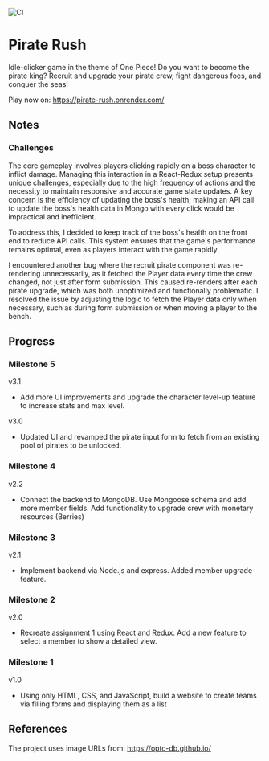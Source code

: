 ![CI](https://github.com/ubc-cpsc455-2024S/assignment-jacksonliiii/actions/workflows/ci.yml/badge.svg)

# Pirate Rush
Idle-clicker game in the theme of One Piece! Do you want to become the pirate king? Recruit and upgrade your pirate crew, fight dangerous foes, and conquer the seas!

Play now on: https://pirate-rush.onrender.com/

## Notes
### Challenges
The core gameplay involves players clicking rapidly on a boss character to inflict damage. Managing this interaction in a React-Redux setup presents unique challenges, especially due to the high frequency of actions and the necessity to maintain responsive and accurate game state updates. A key concern is the efficiency of updating the boss's health; making an API call to update the boss's health data in Mongo with every click would be impractical and inefficient.

To address this, I decided to keep track of the boss's health on the front end to reduce API calls. This system ensures that the game's performance remains optimal, even as players interact with the game rapidly. 

I encountered another bug where the recruit pirate component was re-rendering unnecessarily, as it fetched the Player data every time the crew changed, not just after form submission. This caused re-renders after each pirate upgrade, which was both unoptimized and functionally problematic. I resolved the issue by adjusting the logic to fetch the Player data only when necessary, such as during form submission or when moving a player to the bench.

## Progress
### Milestone 5
v3.1
- Add more UI improvements and upgrade the character level-up feature to increase stats and max level.

v3.0
- Updated UI and revamped the pirate input form to fetch from an existing pool of pirates to be unlocked.

### Milestone 4
v2.2
- Connect the backend to MongoDB. Use Mongoose schema and add more member fields. Add functionality to upgrade crew with monetary resources (Berries)

### Milestone 3
v2.1
- Implement backend via Node.js and express. Added member upgrade feature.

### Milestone 2
v2.0
- Recreate assignment 1 using React and Redux. Add a new feature to select a member to show a detailed view.

### Milestone 1
v1.0
- Using only HTML, CSS, and JavaScript, build a website to create teams via 
filling forms and displaying them as a list

## References

The project uses image URLs from: https://optc-db.github.io/
